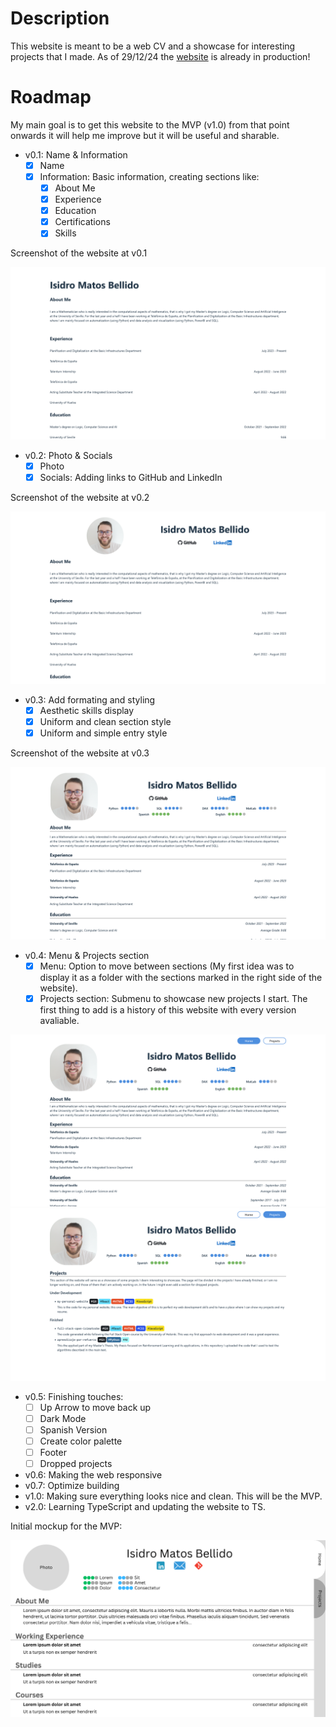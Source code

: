 # Description
This website is meant to be a web CV and a showcase for interesting projects that I made. As of 29/12/24 the [website](https://isimatosbe.es/) is already in production!

# Roadmap
My main goal is to get this website to the MVP (v1.0) from that point onwards it will help me improve but it will be useful and sharable.

- v0.1: Name & Information
    - [x] Name
    - [x] Information: Basic information, creating sections like:
        - [x] About Me
        - [x] Experience
        - [x] Education
        - [x] Certifications
        - [x] Skills

Screenshot of the website at v0.1 

![Screenshot v0.1](/public/assets/history/v0.1.png)
- v0.2: Photo & Socials
    - [x] Photo
    - [x] Socials: Adding links to GitHub and LinkedIn

Screenshot of the website at v0.2 

![Screenshot v0.2](/public/assets/history/v0.2.png)
- v0.3: Add formating and styling
    - [x] Aesthetic skills display
    - [x] Uniform and clean section style
    - [x] Uniform and simple entry style

Screenshot of the website at v0.3 

![Screenshot v0.3](/public/assets/history/v0.3.png)
- v0.4: Menu & Projects section
    - [x] Menu: Option to move between sections (My first idea was to display it as a folder with the sections marked in the right side of the website).
    - [x] Projects section: Submenu to showcase new projects I start. The first thing to add is a history of this website with every version avaliable.

![Screenshot v0.4 Home](/public/assets/history/v0.4%20-%20Home.png)
![Screenshot v0.4 Projects](/public/assets/history/v0.4%20-%20Projects.png)
- v0.5: Finishing touches:
    - [ ] Up Arrow to move back up
    - [ ] Dark Mode
    - [ ] Spanish Version
    - [ ] Create color palette
    - [ ] Footer
    - [ ] Dropped projects
- v0.6: Making the web responsive
- v0.7: Optimize building
- v1.0: Making sure everything looks nice and clean. This will be the MVP. 
- v2.0: Learning TypeScript and updating the website to TS.

Initial mockup for the MVP:

![Mockup](/public/assets/history/Initial-Mockup.png)